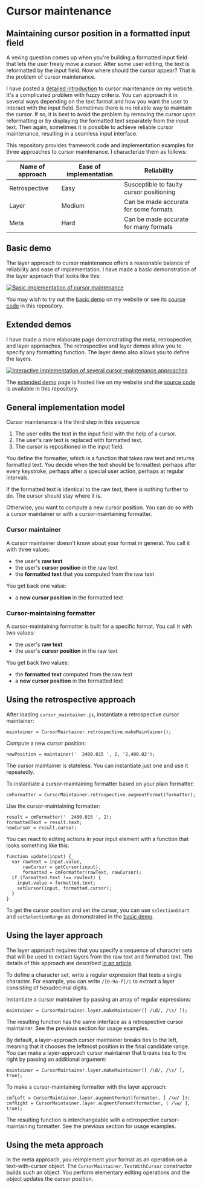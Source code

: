 # Cursor maintenance


## Maintaining cursor position in a formatted input field

A vexing question comes up when you're building a formatted input field
that lets the user freely move a cursor. After some user editing, the
text is reformatted by the input field. Now where should the cursor
appear? That is the problem of cursor maintenance.

I have posted a [detailed introduction]() to cursor maintenance on
my website. It's a complicated problem with fuzzy criteria. You can
approach it in several ways depending on the text format and how you
want the user to interact with the input field. Sometimes there is no
reliable way to maintain the cursor. If so, it is best to avoid the
problem by removing the cursor upon reformatting or by displaying the
formatted text separately from the input text. Then again, sometimes
it is possible to achieve reliable cursor maintenance, resulting in a
seamless input interface.

This repository provides framework code and implementation examples for
three approaches to cursor maintenance. I characterize them as follows:

Name of approach  |  Ease of implementation  |  Reliability
---|---|---
Retrospective  |  Easy  |  Susceptible to faulty cursor positioning
Layer  |  Medium  |  Can be made accurate for some formats
Meta  |  Hard  |  Can be made accurate for many formats


## Basic demo

The layer approach to cursor maintenance offers a reasonable balance of
reliability and ease of implementation. I have made a basic demonstration
of the layer approach that looks like this:

[![Basic implementation of cursor
maintenance](https://github.com/michaellaszlo/maintaining-cursor-position/blob/master/screenshots/basic_demo.png)](http://michaellaszlo.com/maintaining-cursor-position/basic-demo/)

You may wish to try out the [basic demo](http://michaellaszlo.com/maintaining-cursor-position/basic-demo/)
on my website or see its [source code](https://github.com/michaellaszlo/maintaining-cursor-position/tree/master/basic_demo) in this repository.


## Extended demos

I have made a more elaborate page demonstrating the meta, retrospective,
and layer approaches. The retrospective and layer demos allow you to
specify any formatting function. The layer demo also allows you to define
the layers.

[![Interactive implementation of several cursor-maintenance
approaches](https://github.com/michaellaszlo/maintaining-cursor-position/blob/master/screenshots/extended_demo.png)](http://michaellaszlo.com/maintaining-cursor-position/extended-demo/)

The [extended demo](http://michaellaszlo.com/maintaining-cursor-position/extended-demo/) page is hosted live on my website and the
[source code](https://github.com/michaellaszlo/maintaining-cursor-position/tree/master/extended_demo) is available in this repository.


## General implementation model

Cursor maintenance is the third step in this sequence:

1. The user edits the text in the input field with the help of a cursor.
1. The user's raw text is replaced with formatted text.
1. The cursor is repositioned in the input field.

You define the formatter, which is a function that takes raw text and
returns formatted text. You decide when the text should be formatted:
perhaps after every keystroke, perhaps after a special user action,
perhaps at regular intervals.

If the formatted text is identical to the raw text, there is nothing
further to do. The cursor should stay where it is.

Otherwise, you want to compute a new cursor position. You can do so
with a cursor maintainer or with a cursor-maintaining formatter.


### Cursor maintainer

A cursor maintainer doesn't know about your format in general. You call
it with three values:

- the user's **raw text**
- the user's **cursor position** in the raw text
- the **formatted text** that you computed from the raw text

You get back one value:

- a **new cursor position** in the formatted text


### Cursor-maintaining formatter

A cursor-maintaining formatter is built for a specific format. You call
it with two values:

- the user's **raw text**
- the user's **cursor position** in the raw text

You get back two values:

- the **formatted text** computed from the raw text
- a **new cursor position** in the formatted text


## Using the retrospective approach

After loading `cursor_maintainer.js`, instantiate a retrospective cursor
maintainer:

```
maintainer = CursorMaintainer.retrospective.makeMaintainer();
```

Compute a new cursor position:

```
newPosition = maintainer('  2400.015 ', 2, '2,400.02');
```

The cursor maintainer is stateless. You can instantiate just one and
use it repeatedly.

To instantiate a cursor-maintaining formatter based on your plain
formatter:

```
cmFormatter = CursorMaintainer.retrospective.augmentFormat(formatter);
```

Use the cursor-maintaining formatter:
```
result = cmFormatter('  2400.015 ', 2);
formattedText = result.text;
newCursor = result.cursor;
```

You can react to editing actions in your input element with a function
that looks something like this:

```
function update(input) {
  var rawText = input.value,
      rawCursor = getCursor(input),
      formatted = cmFormatter(rawText, rawCursor);
  if (formatted.text !== rawText) {
    input.value = formatted.text;
    setCursor(input, formatted.cursor);
  }
}
```

To get the cursor position and set the cursor, you can use
`selectionStart` and `setSelectionRange` as demonstrated in the [basic
demo](https://github.com/michaellaszlo/maintaining-cursor-position/blob/master/basic_demo/basic_demo.js#L48-L50).


## Using the layer approach

The layer approach requires that you specify a sequence of character
sets that will be used to extract layers from the raw text and formatted
text. The details of this approach are described [in an article]().

To define a character set, write a regular expression that tests a single
character. For example, you can write `/[0-9a-f]/i` to extract a layer
consisting of hexadecimal digits.

Instantiate a cursor maintainer by passing an array of regular
expressions:

```
maintainer = CursorMaintainer.layer.makeMaintainer([ /\d/, /\s/ ]);
```

The resulting function has the same interface as a retrospective cursor
maintainer. See the previous section for usage examples.

By default, a layer-approach cursor maintainer breaks ties to the left,
meaning that it chooses the leftmost position in the final candidate
range. You can make a layer-approach cursor maintainer that breaks ties
to the right by passing an additional argument:

```
maintainer = CursorMaintainer.layer.makeMaintainer([ /\d/, /\s/ ], true);
```

To make a cursor-maintaining formatter with the layer approach:

```
cmfLeft = CursorMaintainer.layer.augmentFormat(formatter, [ /\w/ ]);
cmfRight = CursorMaintainer.layer.augmentFormat(formatter, [ /\w/ ], true);
```

The resulting function is interchangeable with a retrospective
cursor-maintaining formatter. See the previous section for usage examples.


## Using the meta approach

In the meta approach, you reimplement your format as an operation on a
text-with-cursor object. The `CursorMaintainer.TextWithCursor` constructor
builds such an object. You perform elementary editing operations and
the object updates the cursor position.


